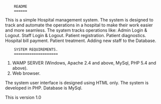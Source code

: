 		README
		======
This is a simple Hospital management system.
The system is designed to track and automate the operations in a hospital to make their work easier and more seamless.
The syatem tracks operations like:
Admin Login & Logout.
Staff Login & Logout.
Patient registration.
Patient diagnostics.
Hospital bill payment.
Patient treatment.
Adding new staff to the Database.

		SYSTEM REQUIREMENTS.
		====================
1. 	WAMP SERVER (Windows, Apache 2.4 and above, MySql, PHP 5.4 and above).
2. Web browser.

The system user interface is designed using HTML only.
The system is developed in PHP.
Database is MySql.

This is version 1.0